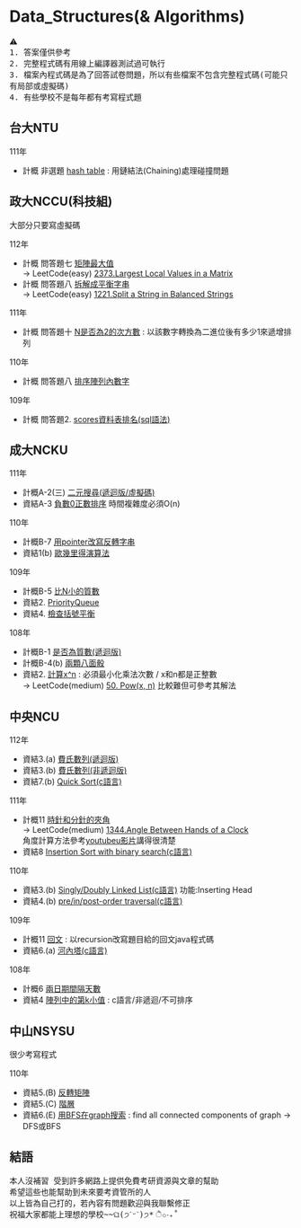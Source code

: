 # Data_Structures(& Algorithms)
⚠️   
<samp> 1. 答案僅供參考  
2. 完整程式碼有用線上編譯器測試過可執行  
3. 檔案內程式碼是為了回答試卷問題，所以有些檔案不包含完整程式碼(可能只有局部或虛擬碼)  
4. 有些學校不是每年都有考寫程式題  
</samp>
  
## 台大NTU  
111年 
  -  計概 非選題 [hash table](./NTU/111/hash_table.cpp) : 用鏈結法(Chaining)處理碰撞問題  
     
## 政大NCCU(科技組)
大部分只要寫虛擬碼
  
112年 
  -  計概 問答題七 [矩陣最大值](./NCCU/112/maxLocalGrid)  
     -> LeetCode(easy) [2373.Largest Local Values in a Matrix](https://leetcode.com/problems/largest-local-values-in-a-matrix/)  
  -  計概 問答題八 [拆解成平衡字串](./NCCU/112/Balanced_Strings)  
     -> LeetCode(easy) [1221.Split a String in Balanced Strings](https://leetcode.com/problems/split-a-string-in-balanced-strings/)
     
111年 
  -  計概 問答題十 [N是否為2的次方數](./NCCU/111/isPowerofTwo) : 以該數字轉換為二進位後有多少1來遞增排列
     
110年 
  -  計概 問答題八 [排序陣列內數字](./NCCU/110/BinaryOneCountSort)

109年 
  -  計概 問答題2. [scores資料表排名(sql語法)](./NCCU/109/scores_rank.sql)

## 成大NCKU

111年 
  -  計概A-2(三) [二元搜尋(遞迴版/虛擬碼)](./NCKU/111/binary_search_recursive)
  -  資結A-3 [負數0正數排序](./NCKU/111/rearrangeArray.cpp) 時間複雜度必須O(n)

110年
  -  計概B-7 [用pointer改寫反轉字串](./NCKU/110/ReverseString.cpp)
  -  資結1(b) [歐幾里得演算法](./NCKU/110/euclidean_algorithm.cpp)

109年
  -  計概B-5 [比N小的質數](./Algorithms/Primes.cpp)
  -  資結2. [PriorityQueue](./NCKU/109/PriorityQueue.cpp)
  -  資結4. [檢查括號平衡](./NCKU/109/parentheses_balanced.cpp)

108年
  -  計概B-1 [是否為質數(遞迴版)](./NCKU/108/Primes_recursive.cpp)
  -  計概B-4(b) [兩顆八面骰](./NCKU/108/two_8sidedDice.cpp)
  -  資結2. [計算x^n](./NCKU/108/power.cpp) : 必須最小化乘法次數 / x和n都是正整數    
     -> LeetCode(medium) [50. Pow(x, n)](https://leetcode.com/problems/powx-n/) 比較難但可參考其解法 
     
## 中央NCU
112年
  -  資結3.(a) [費氏數列(遞迴版)](./NCU/112/fibonacci_recursive.cpp)
  -  資結3.(b) [費氏數列(非遞迴版)](./NCU/112/fibonacci_nonrecursive.cpp)
  -  資結7.(b) [Quick Sort(c語言)](./NCU/112/Quick_Sort.c)  

111年  
  -  計概11 [時針和分針的夾角](./NCU/111/Angle_Between_Hands_of_Clock.java)  
     -> LeetCode(medium) [1344.Angle Between Hands of a Clock](https://leetcode.com/problems/angle-between-hands-of-a-clock/)  
     角度計算方法參考[youtubeu影片](https://www.youtube.com/watch?v=zBCsKSFRRYY&ab_channel=CrackingFAANG)講得很清楚    
  -  資結8 [Insertion Sort with binary search(c語言)](./NCU/111/Insertion_Sort_with_binary_search.c)

110年
  -  資結3.(b) [Singly/Doubly Linked List(c語言)](./NCU/110/Insert_Head_Linked_List.c)  功能:Inserting Head  
  -  資結4.(b) [pre/in/post-order traversal(c語言)](./NCU/110/traversal.c)    

109年
  -  計概11 [回文](./NCU/109/Palindrome.java) : 以recursion改寫題目給的回文java程式碼  
  -  資結6.(a) [河內塔(c語言)](./NCU/109/hanoi.c)
  
108年  
  -  計概6 [兩日期間隔天數](./NCU/108/DateCalculator.java)
  -  資結4 [陣列中的第k小值](./NCU/108/the_kth_smallest_in_array.c) : c語言/非遞迴/不可排序    
     
## 中山NSYSU
很少考寫程式

110年
  -  資結5.(B) [反轉矩陣](./NSYSU/110/reverseArray.cpp)
  -  資結5.(C) [階層](./NSYSU/110/factorial.cpp)
  -  資結6.(E) [用BFS在graph搜索](./NSYSU/110/bfs_graph.py) : find all connected components of graph -> DFS或BFS 

## 結語
<samp>本人沒補習 受到許多網路上提供免費考研資源與文章的幫助  
希望這些也能幫助到未來要考資管所的人  
以上皆為自己打的，若內容有問題歡迎與我聯繫修正  
祝福大家都能上理想的學校~~ଘ(੭ˊᵕˋ)੭* ੈ✩‧₊˚
